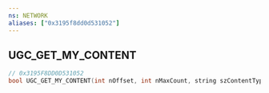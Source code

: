 ```yaml
---
ns: NETWORK
aliases: ["0x3195f8dd0d531052"]
---
```

## UGC_GET_MY_CONTENT

```c
// 0x3195F8DD0D531052
bool UGC_GET_MY_CONTENT(int nOffset, int nMaxCount, string szContentType, int descriptionsId);
```
